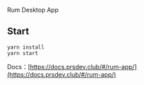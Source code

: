 Rum Desktop App

## Start
```
yarn install
yarn start
```

Docs：[https://docs.prsdev.club/#/rum-app/](https://docs.prsdev.club/#/rum-app/)
